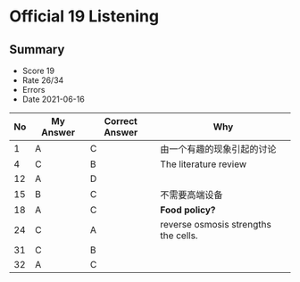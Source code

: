 # Official 19 Listening
## Summary
- Score 19
- Rate 26/34
- Errors
- Date 2021-06-16

| No | My Answer | Correct Answer | Why |
|----|-----------|----------------|-----|
|1|A | C|由一个有趣的现象引起的讨论 |
|4| C|B | The literature review |
|12| A|D | | 
|15| B|C |不需要高端设备 | 
|18| A|C | **Food policy?** |
|24|C |A |reverse osmosis strengths the cells. | 
|31| C|B | |
|32| A| C| |

